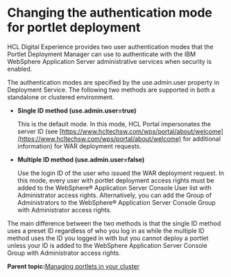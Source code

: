 # Changing the authentication mode for portlet deployment

HCL Digital Experience provides two user authentication modes that the Portlet Deployment Manager can use to authenticate with the IBM WebSphere Application Server administrative services when security is enabled.

The authentication modes are specified by the use.admin.user property in Deployment Service. The following two methods are supported in both a standalone or clustered environment.

-   **Single ID method \(use.admin.user=true\)**

    This is the default mode. In this mode, HCL Portal impersonates the server ID \(see [https://www.hcltechsw.com/wps/portal/about/welcome](https://www.hcltechsw.com/wps/portal/about/welcome) for additional information\) for WAR deployment requests.

-   **Multiple ID method \(use.admin.user=false\)**

    Use the login ID of the user who issued the WAR deployment request. In this mode, every user with portlet deployment access rights must be added to the WebSphere® Application Server Console User list with Administrator access rights. Alternatively, you can add the Group of Administrators to the WebSphere® Application Server Console Group with Administrator access rights.


The main difference between the two methods is that the single ID method uses a preset ID regardless of who you log in as while the multiple ID method uses the ID you logged in with but you cannot deploy a portlet unless your ID is added to the WebSphere Application Server Console Group with Administrator access rights.

**Parent topic:**[Managing portlets in your cluster ](../admin-system/manage_portlets.md)

